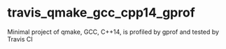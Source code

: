 # travis_qmake_gcc_cpp14_gprof
Minimal project of qmake, GCC, C++14, is profiled by gprof and tested by Travis CI 
